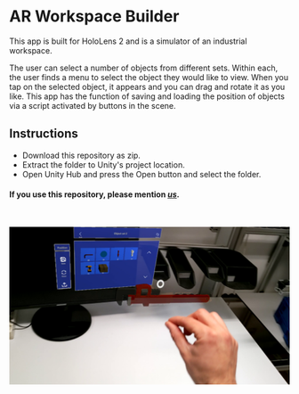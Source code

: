 # AR Workspace Builder

This app is built for HoloLens 2 and is a simulator of an industrial workspace.

The user can select a number of objects from different sets. Within each, the user finds a menu to select the object they would like to view. When you tap on the selected object, it appears and you can drag and rotate it as you like. This app has the function of saving and loading the position of objects via a script activated by buttons in the scene.

## Instructions

- Download this repository as zip.
- Extract the folder to Unity's project location.
- Open Unity Hub and press the Open button and select the folder.

#### If you use this repository, please mention *[u](<https://github.com/pettepiero>)[s](<https://github.com/CasarottoEnricoMeccatronica>)*.

<br>

![screenshot](https://github.com/pettepiero/AR_Workspace_Builder/blob/master/image.png "screenshot")
